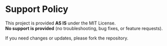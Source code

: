 # Support Policy

This project is provided **AS IS** under the MIT License.  
**No support is provided** (no troubleshooting, bug fixes, or feature requests).

If you need changes or updates, please fork the repository.
